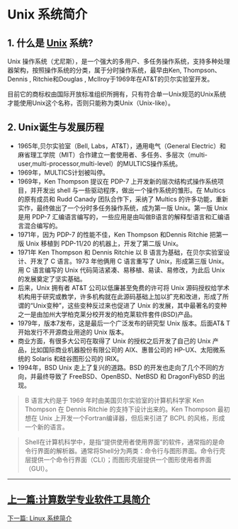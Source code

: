 # Unix 系统简介

## 1. 什么是 [Unix](https://en.wikipedia.org/wiki/Unix) 系统?
Unix 操作系统（尤尼斯），是一个强大的多用户、多任务操作系统，支持多种处理器架构，按照操作系统的分类，属于分时操作系统，最早由Ken\, Thompson、Dennis \, Ritchie和Douglas \, McIlroy于1969年在AT\&T的贝尔实验室开发。

目前它的商标权由国际开放标准组织所拥有，只有符合单一Unix规范的Unix系统才能使用Unix这个名称，否则只能称为类Unix（Unix-like）。

## 2. Unix诞生与发展历程

* 1965年,贝尔实验室（Bell\, Labs，AT&T），通用电气（General Electric）和麻省理工学院（MIT）合作建立一套使用者、多任务、多层次（multi-user,multi-processor,multi-level）的MULTICS操作系统。
* 1969年，MULTICS计划被叫停。
* 1969年，Ken Thompson 提议在 PDP-7 上开发新的层次结构式操作系统项目，并开发出 shell 与一些驱动程序，做出一个操作系统的雏形。在 Multics 的原有成员和 Rudd Canady 团队合作下，采纳了 Multics 的许多功能，重新实作，最终做出了一个分时多任务操作系统，成为第一版 Unix。第一版 Unix 是用 PDP-7 汇编语言编写的，一些应用是由叫做B语言的解释型语言和汇编语言混合编写的。
* 1971年，因为 PDP-7 的性能不佳，Ken Thompson 和Dennis Ritchie 把第一版 Unix 移植到 PDP-11/20 的机器上，开发了第二版 Unix。
* 1971年 Ken Thompson 和 Dennis Ritchie 以 B 语言为基础，在贝尔实验室设计、开发了 C 语言。1973 年他俩用 C 语言重写了 Unix，形成第三版 Unix。用 C 语言编写的 Unix 代码简洁紧凑、易移植、易读、易修改，为此后 Unix 的发展奠定了坚实基础。
* 后来，Unix 拥有者 AT&T 公司以低廉甚至免费的许可将 Unix 源码授权给学术机构用于研究或教学，许多机构就在此源码基础上加以扩充和改进，形成了所谓的“Unix变种”，这些变种反过来也促进了 Unix 的发展，其中最著名的变种之一是由加州大学柏克莱分校开发的柏克莱软件套件(BSD)产品。
* 1979年，版本7发布，这是最后一个广泛发布的研究型 Unix 版本。后面AT& T开始发行不开源商业用途的 Unix 版本。
* 商业方面，有很多大公司在取得了 Unix 的授权之后开发了自己的 Unix 产品，比如国际商业机器股份有限公司的 AIX、惠普公司的 HP-UX、太阳微系统的 Solaris 和硅谷图形公司的 IRIX。
* 1994年，BSD Unix 走上了复兴的道路。BSD 的开发也走向了几个不同的方向，并最终导致了 FreeBSD、OpenBSD、NetBSD 和 DragonFlyBSD 的出现。

> B 语言大约是于 1969 年时由美国贝尔实验室的计算机科学家 Ken  Thompson 在 Dennis Ritchie 的支持下设计出来的。Ken Thompson 最初想在 Unix 上开发一个Fortran编译器，但后来引进了 BCPL 的风格，形成一个新的语言。

> Shell在计算机科学中，是指“提供使用者使用界面”的软件，通常指的是命令行界面的解析器。通常将Shell分为两类：命令行与图形界面。命令行壳层提供一个命令行界面（CLI）；而图形壳层提供一个图形使用者界面（GUI）。



  
  -------
  [上一篇:计算数学专业软件工具简介 ](https://www.zybuluo.com/why-math/note/247420)
  -----
  [下一篇: Linux 系统简介](https://www.zybuluo.com/why-math/note/248543)
